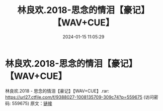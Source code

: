 ﻿---
title: 林良欢.2018-思念的情泪【豪记】【WAV+CUE】
date: 2024-01-15 11:05:29
categories: WAV车载音乐、镜像
tags: 华语中文
---
# 林良欢.2018-思念的情泪【豪记】【WAV+CUE】

林良欢.2018 - 思念的情泪【豪记】【WAV+CUE】.rar:
https://url27.ctfile.com/f/9388027-1008135709-309c74?p=559675
(访问密码: 559675)
原文：[链接](https://blog.sina.com.cn/s/blog_1647c7e7601031485.html)